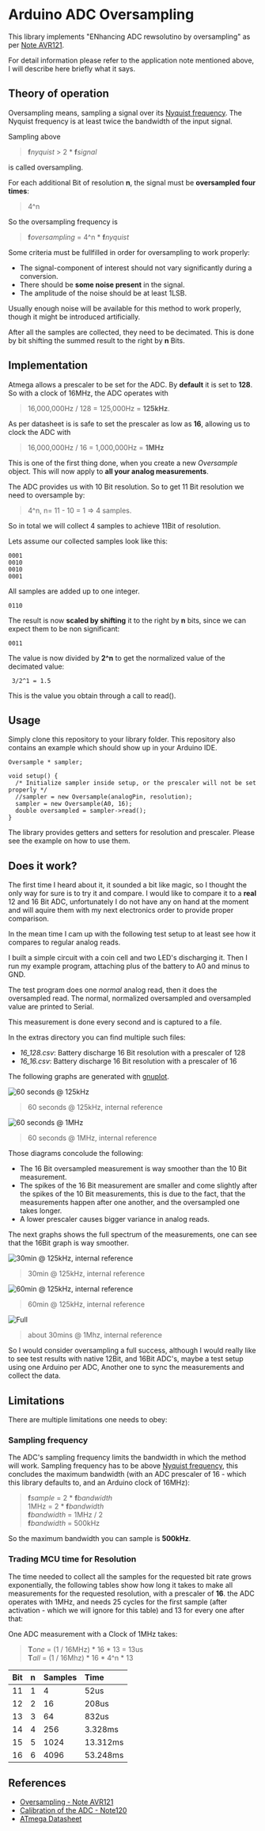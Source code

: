 # Arduino ADC Oversampling
This library implements "ENhancing ADC rewsolutino by oversampling" as per [Note AVR121](http://www.atmel.com/images/doc8003.pdf).

For detail information please refer to the application note mentioned above, I will describe here briefly what it says.

## Theory of operation
Oversampling means, sampling a signal over its [Nyquist frequency](https://en.wikipedia.org/wiki/Nyquist_frequency). The Nyquist frequency is at least twice the bandwidth of the input signal.

Sampling above

> **f***nyquist* > 2 * **f***signal*

is called oversampling.

For each additional Bit of resolution **n**, the signal must be **oversampled four times**:

> 4^n

So the oversampling frequency is

> **f***oversampling* = 4^n * **f***nyquist*

Some criteria must be fullfilled in order for oversampling to work properly:

* The signal-component of interest should not vary significantly during a conversion.
* There should be **some noise present** in the signal.
* The amplitude of the noise should be at least 1LSB.

Usually enough noise will be available for this method to work properly, though it might be introduced artificially.

After all the samples are collected, they need to be decimated. This is done by bit shifting the summed result to the right by **n** Bits.

## Implementation
Atmega allows a prescaler to be set for the ADC. By **default** it is set to **128**.
So with a clock of 16MHz, the ADC operates with

> 16,000,000Hz / 128 = 125,000Hz = **125kHz**.

As per datasheet is is safe to set the prescaler as low as **16**, allowing us to clock the ADC with

> 16,000,000Hz / 16 = 1,000,000Hz = **1MHz**

This is one of the first thing done, when you create a new *Oversample* object. This will now apply to **all your analog measurements**.

The ADC provides us with 10 Bit resolution. So to get 11 Bit resolution we need to oversample by:

> 4^n, n= 11 - 10 = 1 => 4 samples.

So in total we will collect 4 samples to achieve 11Bit of resolution.

Lets assume our collected samples look like this:

    0001
    0010
    0010
    0001

All samples are added up to one integer.

    0110

The result is now **scaled by shifting** it to the right by **n** bits, since we can expect them to be non significant:

    0011

The value is now divided by **2^n** to get the normalized value of the decimated value:

     3/2^1 = 1.5

This is the value you obtain through a call to read().

## Usage
Simply clone this repository to your library folder. This repository also contains an example which should show up in your Arduino IDE.

```Arduino
Oversample * sampler;

void setup() {
  /* Initialize sampler inside setup, or the prescaler will not be set properly */
  //sampler = new Oversample(analogPin, resolution);
  sampler = new Oversample(A0, 16);
  double oversampled = sampler->read();
}
```
The library provides getters and setters for resolution and prescaler. Please see the example on how to use them.

## Does it work?
The first time I heard about it, it sounded a bit like magic, so I thought the only way for sure is to try it and compare. I would like to compare it to a **real** 12 and 16 Bit ADC, unfortunately I do not have any on hand at the moment and will aquire them with my next electronics order to provide proper comparison.

In the mean time I cam up with the following test setup to at least see how it compares to regular analog reads.

I built a simple circuit with a coin cell and two LED's discharging it. Then I run my example program, attaching plus of the battery to A0 and minus to GND.

The test program does one *normal* analog read, then it does the oversampled read. The normal, normalized oversampled and oversampled value are printed to Serial.

This measurement is done every second and is captured to a file.

In the extras directory you can find multiple such files:
* *16_128.csv*: Battery discharge 16 Bit resolution with a prescaler of 128
* *16_16.csv*: Battery discharge 16 Bit resolution with a prescaler of 16

The following graphs are generated with [gnuplot](http://www.gnuplot.info/).

![60 seconds @ 125kHz](extras/OversampleTest/16_128-60sec.png)
> 60 seconds @ 125kHz, internal reference

![60 seconds @ 1MHz](extras/OversampleTest/16_16-60sec.png)
> 60 seconds @ 1MHz, internal reference

Those diagrams concolude the following:

* The 16 Bit oversampled measurement is way smoother than the 10 Bit measurement.
* The spikes of the 16 Bit measurement are smaller and come slightly after the spikes of the 10 Bit measurements, this is due to the fact, that the measurements happen after one another, and the oversampled one takes longer.
* A lower prescaler causes bigger variance in analog reads.

The next graphs shows the full spectrum of the measurements, one can see that the 16Bit graph is way smoother.

![30min @ 125kHz, internal reference](extras/OversampleTest/16_128-30min.png)
> 30min @ 125kHz, internal reference

![60min @ 125kHz, internal reference](extras/OversampleTest/16_128-60min.png)
> 60min @ 125kHz, internal reference

![Full](extras/OversampleTest/16_16-full.png)
> about 30mins @ 1Mhz, internal reference

So I would consider oversampling a full success, although I would really like to see test results with native 12Bit, and 16Bit ADC's, maybe a test setup using one Arduino per ADC, Another one to sync the measurements and collect the data.

## Limitations
There are multiple limitations one needs to obey:

### Sampling frequency
The ADC's sampling frequency limits the bandwidth in which the method will work.
Sampling frequency has to be above [Nyquist frequency](https://en.wikipedia.org/wiki/Nyquist_frequency), this concludes the maximum bandwidth (with an ADC prescaler of 16 - which this library defaults to, and an Arduino clock of 16MHz):

> **f***sample* = 2 * **f***bandwidth*  
> 1MHz = 2 * **f***bandwidth*  
> **f***bandwidth* = 1MHz / 2  
> **f***bandwidth* = 500kHz  

So the maximum bandwidth you can sample is **500kHz**.

### Trading MCU time for Resolution
The time needed to collect all the samples for the requested bit rate grows exponentially, the following tables show how long it takes to make all measurements for the requested resolution, with a prescaler of **16**. the ADC operates with 1MHz, and needs 25 cycles for the first sample (after activation - which we will ignore for this table) and 13 for every one after that:

One ADC measurement with a Clock of 1MHz takes:

> **T***one* = (1 / 16MHz) * 16 * 13 = 13us  
> **T***all* = (1 / 16Mhz) * 16 * 4^n * 13  

| Bit | n  | Samples | Time     |
|:----|:---|:--------|:---------|
| 11  | 1  | 4       | 52us     |
| 12  | 2  | 16      | 208us    |
| 13  | 3  | 64      | 832us    |
| 14  | 4  | 256     | 3.328ms  |
| 15  | 5  | 1024    | 13.312ms |
| 16  | 6  | 4096    | 53.248ms |

## References
 * [Oversampling - Note AVR121](http://www.atmel.com/images/doc8003.pdf)
 * [Calibration of the ADC - Note120 ](https://www.element14.com/community/docs/DOC-30916/l/atmel-avr120-application-note-for-characterization-and-calibration-of-the-adc-on-an-avr)
 * [ATmega Datasheet](http://www.atmel.com/images/Atmel-8271-8-bit-AVR-Microcontroller-ATmega48A-48PA-88A-88PA-168A-168PA-328-328P_datasheet_Complete.pdf)
